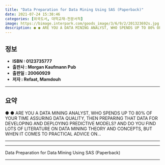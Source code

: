 ```yaml
---
title: "Data Preparation for Data Mining Using SAS (Paperback)"
date: 2021-07-24 15:38:46
categories: [외국도서, 대학교재-전문서적]
image: https://bimage.interpark.com/goods_image/3/6/9/2/201323692s.jpg
description: ● ● ARE YOU A DATA MINING ANALYST, WHO SPENDS UP TO 80% OF YOUR TIME ASSURING DATA QUALITY, THEN PREPARING THAT DATA FOR DEVELOPING AND DEPLOYING PREDICTIVE M
---
```


## **정보**

- **ISBN : 0123735777**
- **출판사 : Morgan Kaufmann Pub**
- **출판일 : 20060929**
- **저자 : Refaat, Mamdouh**

------



## **요약**

●  ●  ARE YOU A DATA MINING ANALYST, WHO SPENDS UP TO 80% OF YOUR TIME ASSURING DATA QUALITY, THEN PREPARING THAT DATA FOR DEVELOPING AND DEPLOYING PREDICTIVE MODELS? AND DO YOU FIND LOTS OF LITERATURE ON DATA MINING THEORY AND CONCEPTS, BUT WHEN IT COMES TO PRACTICAL ADVICE ON... 

------



------


Data Preparation for Data Mining Using SAS (Paperback) 

------


